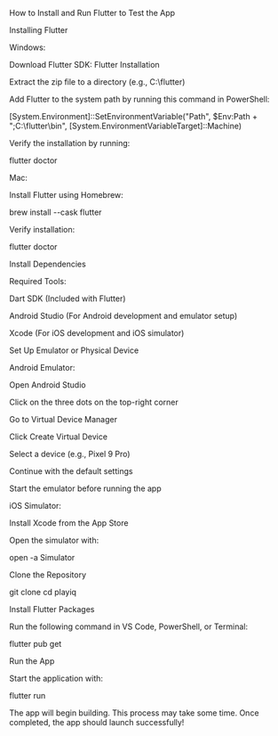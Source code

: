 How to Install and Run Flutter to Test the App

Installing Flutter

Windows:

Download Flutter SDK: Flutter Installation

Extract the zip file to a directory (e.g., C:\flutter)

Add Flutter to the system path by running this command in PowerShell:

[System.Environment]::SetEnvironmentVariable("Path", $Env:Path + ";C:\\flutter\\bin", [System.EnvironmentVariableTarget]::Machine)

Verify the installation by running:

flutter doctor

Mac:

Install Flutter using Homebrew:

brew install --cask flutter

Verify installation:

flutter doctor

Install Dependencies

Required Tools:

Dart SDK (Included with Flutter)

Android Studio (For Android development and emulator setup)

Xcode (For iOS development and iOS simulator)

Set Up Emulator or Physical Device

Android Emulator:

Open Android Studio

Click on the three dots on the top-right corner

Go to Virtual Device Manager

Click Create Virtual Device

Select a device (e.g., Pixel 9 Pro)

Continue with the default settings

Start the emulator before running the app

iOS Simulator:

Install Xcode from the App Store

Open the simulator with:

open -a Simulator

Clone the Repository

git clone <your-repository-url>
cd playiq

Install Flutter Packages

Run the following command in VS Code, PowerShell, or Terminal:

flutter pub get

Run the App

Start the application with:

flutter run

The app will begin building. This process may take some time. Once completed, the app should launch successfully!
